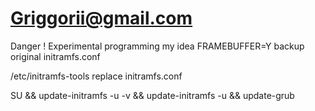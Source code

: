 # Griggorii@gmail.com

Danger ! Experimental programming my idea FRAMEBUFFER=Y backup original initramfs.conf


/etc/initramfs-tools  replace initramfs.conf


SU  && update-initramfs -u -v && update-initramfs -u && update-grub
